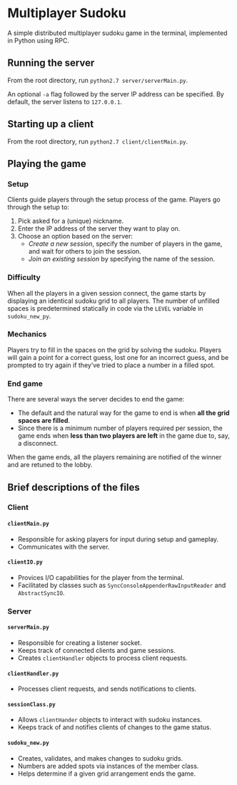 # Multiplayer Sudoku
A simple distributed multiplayer sudoku game in the terminal, implemented in Python using RPC.

## Running the server
From the root directory, run `python2.7 server/serverMain.py`.

An optional `-a` flag followed by the server IP address can be specified. By default, the server listens to `127.0.0.1`.

## Starting up a client
From the root directory, run `python2.7 client/clientMain.py`.

## Playing the game
### Setup
Clients guide players through the setup process of the game. Players go through the setup to:
1. Pick asked for a (unique) nickname.
2. Enter the IP address of the server they want to play on.
3. Choose an option based on the server:
    * _Create a new session_, specify the number of players in the game, and wait for others to join the session.
    * _Join an existing session_ by specifying the name of the session.

### Difficulty
When all the players in a given session connect, the game starts by displaying an identical sudoku grid to all players.  The number of unfilled spaces is predetermined statically in code via the `LEVEL` variable in `sudoku_new_py`.

### Mechanics
Players try to fill in the spaces on the grid by solving the sudoku. Players will gain a point for a correct guess, lost one for an incorrect guess, and be prompted to try again if they’ve tried to place a number in a filled spot.

### End game
There are several ways the server decides to end the game:
* The default and the natural way for the game to end is when **all the grid spaces are filled**.
* Since there is a minimum number of players required per session, the game ends when **less than two players are left** in the game due to, say, a disconnect.

When the game ends, all the players remaining are notified of the winner and are retuned to the lobby.

## Brief descriptions of the files
### Client
#### `clientMain.py`
* Responsible for asking players for input during setup and gameplay.
* Communicates with the server.
#### `clientIO.py`
* Provices I/O capabilities for the player from the terminal.
* Facilitated by classes such as `SyncConsoleAppenderRawInputReader` and `AbstractSyncIO`.

### Server
#### `serverMain.py`
* Responsible for creating a listener socket.
* Keeps track of connected clients and game sessions.
* Creates `clientHandler` objects  to process client requests.
#### `clientHandler.py`
* Processes client requests, and sends notifications to clients.
#### `sessionClass.py`
* Allows `clientHander` objects to interact with sudoku instances.
* Keeps track of and notifies clients of changes to the game status.
#### `sudoku_new.py`
* Creates, validates, and makes changes to sudoku grids.
* Numbers are added spots via instances of the member class.
* Helps determine if a given grid arrangement ends the game.

